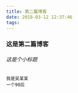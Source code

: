 ```yaml
---
title: 第二篇博客
date: 2018-03-12 12:37:46
tags:
---
```


### 这是第二篇博客

###### 这是个小标题

```
我是吴某某
一个90后
```



